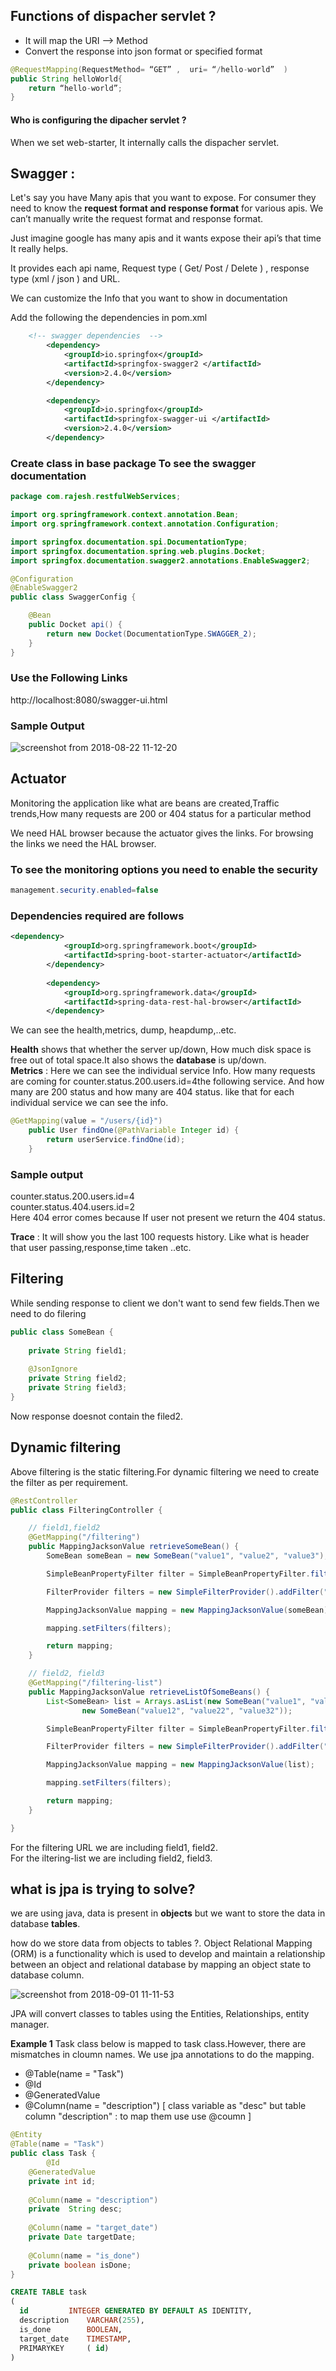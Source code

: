 ## Functions of dispacher servlet ?
- It will map the URI --> Method 
- Convert the response into json format or specified format
```java 
@RequestMapping(RequestMethod= “GET” ,  uri= “/hello-world”  )
public String helloWorld{
	return “hello-world”;
}
```
#### Who is configuring the dipacher servlet ?
When we set web-starter, It internally calls the dispacher servlet.  


## Swagger :

Let's say  you have Many apis that you want to expose. For consumer they need to know the **request format and response format** for various apis. We can’t manually write the request format and response format. 

Just imagine google has many apis and it wants expose their api’s that time It really helps. 

It provides each api name, Request type ( Get/ Post / Delete ) , response type (xml / json ) and URL.

We can customize the Info that you want to show in documentation

Add the following the dependencies in pom.xml

```xml
	<!-- swagger dependencies  -->
		<dependency>
			<groupId>io.springfox</groupId>
			<artifactId>springfox-swagger2 </artifactId>
			<version>2.4.0</version>
		</dependency>

		<dependency>
			<groupId>io.springfox</groupId>
			<artifactId>springfox-swagger-ui </artifactId>
			<version>2.4.0</version>
		</dependency>
```
### Create class in base package To see the swagger documentation  
```java
package com.rajesh.restfulWebServices;

import org.springframework.context.annotation.Bean;
import org.springframework.context.annotation.Configuration;

import springfox.documentation.spi.DocumentationType;
import springfox.documentation.spring.web.plugins.Docket;
import springfox.documentation.swagger2.annotations.EnableSwagger2;

@Configuration
@EnableSwagger2
public class SwaggerConfig {

	@Bean
	public Docket api() {
		return new Docket(DocumentationType.SWAGGER_2);
	}
}
```
### Use the Following Links
http://localhost:8080/swagger-ui.html

### Sample Output

![screenshot from 2018-08-22 11-12-20](https://user-images.githubusercontent.com/40027047/44444934-c7f71300-a5fc-11e8-9154-21b12a16c855.png)

## Actuator
Monitoring the application like what are beans are created,Traffic trends,How many requests are 200 or 404 status for a particular method

We need HAL browser because the actuator gives the links. For browsing the links we need the HAL browser. 

### To see the monitoring options you need to enable the security 
```java
management.security.enabled=false
```
### Dependencies required are follows
```xml
<dependency>
			<groupId>org.springframework.boot</groupId>
			<artifactId>spring-boot-starter-actuator</artifactId>
		</dependency>
		
		<dependency>
			<groupId>org.springframework.data</groupId>
			<artifactId>spring-data-rest-hal-browser</artifactId>
		</dependency>
```
We can see the health,metrics, dump, heapdump,..etc.

**Health** shows that whether the server up/down, How much disk space is free out of total space.It also shows the **database** is up/down.   
**Metrics** : Here we can see the individual service Info. How many requests are coming for counter.status.200.users.id=4the following service. And how many are 200 status and how many are 404 status. like that for each individual service we can see the info. 
```java
@GetMapping(value = "/users/{id}")
	public User findOne(@PathVariable Integer id) {
		return userService.findOne(id);
	}
```

### Sample output
counter.status.200.users.id=4  
counter.status.404.users.id=2  
Here 404 error comes because If user not present we return the 404 status.

**Trace** : It will show you the last 100 requests history. Like what is header that user passing,response,time taken ..etc. 


## Filtering 
While sending response to client we don't want to send few fields.Then we need to do filering
```java
public class SomeBean {
	
	private String field1;
	
	@JsonIgnore
	private String field2;	
	private String field3;
}

```
Now response doesnot contain the filed2. 

## Dynamic filtering
Above filtering is the static filtering.For dynamic filtering we need to create the filter as per requirement. 

```java	
@RestController
public class FilteringController {

	// field1,field2
	@GetMapping("/filtering")
	public MappingJacksonValue retrieveSomeBean() {
		SomeBean someBean = new SomeBean("value1", "value2", "value3");

		SimpleBeanPropertyFilter filter = SimpleBeanPropertyFilter.filterOutAllExcept("field1", "field2");

		FilterProvider filters = new SimpleFilterProvider().addFilter("SomeBeanFilter", filter);

		MappingJacksonValue mapping = new MappingJacksonValue(someBean);

		mapping.setFilters(filters);

		return mapping;
	}

	// field2, field3
	@GetMapping("/filtering-list")
	public MappingJacksonValue retrieveListOfSomeBeans() {
		List<SomeBean> list = Arrays.asList(new SomeBean("value1", "value2", "value3"),
				new SomeBean("value12", "value22", "value32"));

		SimpleBeanPropertyFilter filter = SimpleBeanPropertyFilter.filterOutAllExcept("field2", "field3");

		FilterProvider filters = new SimpleFilterProvider().addFilter("SomeBeanFilter", filter);

		MappingJacksonValue mapping = new MappingJacksonValue(list);

		mapping.setFilters(filters);

		return mapping;
	}

}
```
For the filtering URL we are including field1, field2.  
For the iltering-list we are including field2, field3.  

## what is jpa is trying to solve?
 we are using java, data is present in **objects** but we want to store the data in database **tables**.

how do we store data from objects to tables ?. 
Object Relational Mapping (ORM) is a functionality which is used to develop and maintain a relationship between an object and relational database by mapping an object state to database column.

![screenshot from 2018-09-01 11-11-53](https://user-images.githubusercontent.com/15109557/44942847-8aeb0780-add8-11e8-9c17-8aebfee5a1f0.png)

JPA will convert classes to tables using the Entities, Relationships, entity manager.

**Example 1**
Task class below is mapped to task class.However, there are mismatches in cloumn names. We use jpa annotations to do the mapping.
- @Table(name = "Task")
- @Id
- @GeneratedValue
- @Column(name = "description")  [ class variable as "desc"  but table column "description" : to map them use use @coumn  ] 

 ```java
 @Entity
 @Table(name = "Task")
 public class Task {
         @Id
	 @GeneratedValue
	 private int id;
	 
	 @Column(name = "description")
	 private  String desc;
	 
	 @Column(name = "target_date")
	 private Date targetDate;
	 
	 @Column(name = "is_done")
	 private boolean isDone;
}
```
```sql
CREATE TABLE task
(
  id     	 INTEGER GENERATED BY DEFAULT AS IDENTITY,
  description    VARCHAR(255),
  is_done    	 BOOLEAN,
  target_date    TIMESTAMP,
  PRIMARYKEY     ( id) 
)
```
 





